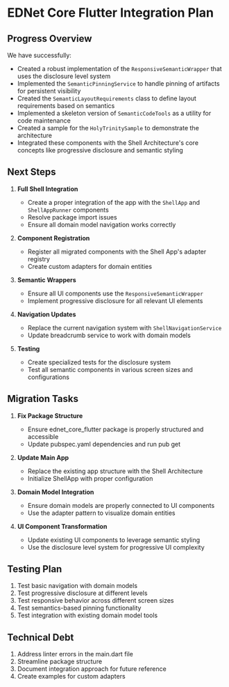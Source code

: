 # EDNet Core Flutter Integration Plan

## Progress Overview

We have successfully:
- Created a robust implementation of the `ResponsiveSemanticWrapper` that uses the disclosure level system
- Implemented the `SemanticPinningService` to handle pinning of artifacts for persistent visibility
- Created the `SemanticLayoutRequirements` class to define layout requirements based on semantics
- Implemented a skeleton version of `SemanticCodeTools` as a utility for code maintenance
- Created a sample for the `HolyTrinitySample` to demonstrate the architecture
- Integrated these components with the Shell Architecture's core concepts like progressive disclosure and semantic styling

## Next Steps

1. **Full Shell Integration**
   - Create a proper integration of the app with the `ShellApp` and `ShellAppRunner` components
   - Resolve package import issues
   - Ensure all domain model navigation works correctly

2. **Component Registration**
   - Register all migrated components with the Shell App's adapter registry
   - Create custom adapters for domain entities

3. **Semantic Wrappers**
   - Ensure all UI components use the `ResponsiveSemanticWrapper`
   - Implement progressive disclosure for all relevant UI elements

4. **Navigation Updates**
   - Replace the current navigation system with `ShellNavigationService`
   - Update breadcrumb service to work with domain models

5. **Testing**
   - Create specialized tests for the disclosure system
   - Test all semantic components in various screen sizes and configurations

## Migration Tasks

1. **Fix Package Structure**
   - Ensure ednet_core_flutter package is properly structured and accessible
   - Update pubspec.yaml dependencies and run pub get

2. **Update Main App**
   - Replace the existing app structure with the Shell Architecture
   - Initialize ShellApp with proper configuration

3. **Domain Model Integration**
   - Ensure domain models are properly connected to UI components
   - Use the adapter pattern to visualize domain entities

4. **UI Component Transformation**
   - Update existing UI components to leverage semantic styling
   - Use the disclosure level system for progressive UI complexity

## Testing Plan

1. Test basic navigation with domain models
2. Test progressive disclosure at different levels
3. Test responsive behavior across different screen sizes
4. Test semantics-based pinning functionality
5. Test integration with existing domain model tools

## Technical Debt

1. Address linter errors in the main.dart file
2. Streamline package structure
3. Document integration approach for future reference
4. Create examples for custom adapters 